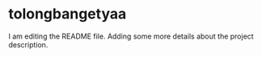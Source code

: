 # tolongbangetyaa
I am editing the README file. Adding some more details about the project description.

